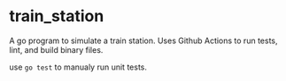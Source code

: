 # train_station

A go program to simulate a train station. Uses Github Actions to run tests, lint, and build binary files. 

use `go test` to manualy run unit tests. 
